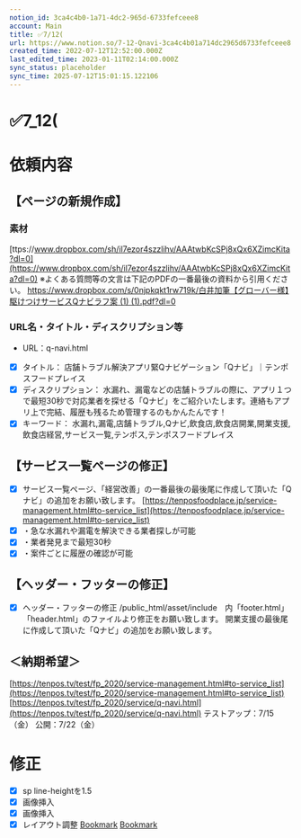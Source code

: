 ```yaml
---
notion_id: 3ca4c4b0-1a71-4dc2-965d-6733fefceee8
account: Main
title: ✅7/12(
url: https://www.notion.so/7-12-Qnavi-3ca4c4b01a714dc2965d6733fefceee8
created_time: 2022-07-12T12:52:00.000Z
last_edited_time: 2023-01-11T02:14:00.000Z
sync_status: placeholder
sync_time: 2025-07-12T15:01:15.122106
---
```

# ✅7_12(

# 依頼内容
## 【ページの新規作成】

### 素材
[ttps://www.dropbox.com/sh/il7ezor4szzlihv/AAAtwbKcSPj8xQx6XZimcKita?dl=0](https://www.dropbox.com/sh/il7ezor4szzlihv/AAAtwbKcSPj8xQx6XZimcKita?dl=0)
※よくある質問等の文言は下記のPDFの一番最後の資料から引用ください。
[https://www.dropbox.com/s/0njpkqkt1rw719k/白井加筆【グローバー様】駆けつけサービスQナビラフ案 (1) (1).pdf?dl=0](https://www.dropbox.com/s/0njpkqkt1rw719k/%E7%99%BD%E4%BA%95%E5%8A%A0%E7%AD%86%E3%80%90%E3%82%B0%E3%83%AD%E3%83%BC%E3%83%90%E3%83%BC%E6%A7%98%E3%80%91%E9%A7%86%E3%81%91%E3%81%A4%E3%81%91%E3%82%B5%E3%83%BC%E3%83%93%E3%82%B9Q%E3%83%8A%E3%83%93%E3%83%A9%E3%83%95%E6%A1%88%20%281%29%20%281%29.pdf?dl=0)
### URL名・タイトル・ディスクリプション等
- URL：q-navi.html
- [x] タイトル：
店舗トラブル解決アプリ緊Qナビゲーション「Qナビ」｜テンポスフードプレイス
- [x] ディスクリプション：
水漏れ、漏電などの店舗トラブルの際に、アプリ１つで最短30秒で対応業者を探せる「Qナビ」をご紹介いたします。連絡もアプリ上で完結、履歴も残るため管理するのもかんたんです！
- [x] キーワード：
水漏れ,漏電,店舗トラブル,Qナビ,飲食店,飲食店開業,開業支援,飲食店経営,サービス一覧,テンポス,テンポスフードプレイス
## 【サービス一覧ページの修正】
- [x] サービス一覧ページ、「経営改善」の一番最後の最後尾に作成して頂いた「Qナビ」の追加をお願い致します。
[https://tenposfoodplace.jp/service-management.html#to-service_list](https://tenposfoodplace.jp/service-management.html#to-service_list)
- [x] ・急な水漏れや漏電を解決できる業者探しが可能
- [x] ・業者発見まで最短30秒
- [x] ・案件ごとに履歴の確認が可能
## 【ヘッダー・フッターの修正】
- [x] ヘッダー・フッターの修正
/public_html/asset/include　内「footer.html」「header.html」のファイルより修正をお願い致します。
開業支援の最後尾に作成して頂いた「Qナビ」の追加をお願い致します。
## ＜納期希望＞
[https://tenpos.tv/test/fp_2020/service-management.html#to-service_list](https://tenpos.tv/test/fp_2020/service-management.html#to-service_list)
[https://tenpos.tv/test/fp_2020/service/q-navi.html](https://tenpos.tv/test/fp_2020/service/q-navi.html)
テストアップ：7/15（金）
公開：7/22（金）
# 修正
  - [x] sp line-heightを1.5
  - [x] 画像挿入
  - [x] 画像挿入
  - [x] レイアウト調整
[Bookmark](https://tenposfoodplace.jp/service/q-navi.html)
[Bookmark](https://tenposfoodplace.jp/service-management.html#to-service_list)